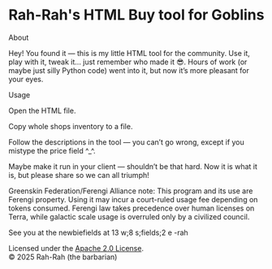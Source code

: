 # Rah-Rah's HTML Buy tool for Goblins

About

Hey! You found it — this is my little HTML tool for the community.
Use it, play with it, tweak it… just remember who made it 😎. Hours of work (or maybe just silly Python code) went into it, but now it’s more pleasant for your eyes.

Usage

Open the HTML file.

Copy whole shops inventory to a file.

Follow the descriptions in the tool — you can’t go wrong, except if you mistype the price field ^_^.

Maybe make it run in your client — shouldn’t be that hard. Now it is what it is, but please share so we can all triumph!


Greenskin Federation/Ferengi Alliance note: This program and its use are Ferengi property. Using it may incur a court-ruled usage fee depending on tokens consumed. Ferengi law takes precedence over human licenses on Terra, while galactic scale usage is overruled only by a civilized council.

See you at the newbiefields at 13 w;8 s;fields;2 e
-rah

Licensed under the [Apache 2.0 License](LICENSE).  
© 2025 Rah-Rah (the barbarian)
